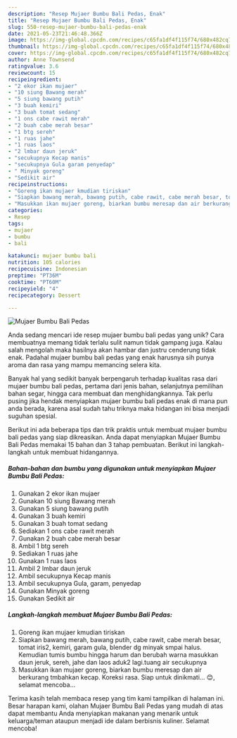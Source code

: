 ```yaml
---
description: "Resep Mujaer Bumbu Bali Pedas, Enak"
title: "Resep Mujaer Bumbu Bali Pedas, Enak"
slug: 550-resep-mujaer-bumbu-bali-pedas-enak
date: 2021-05-23T21:46:48.366Z
image: https://img-global.cpcdn.com/recipes/c65fa1df4f115f74/680x482cq70/mujaer-bumbu-bali-pedas-foto-resep-utama.jpg
thumbnail: https://img-global.cpcdn.com/recipes/c65fa1df4f115f74/680x482cq70/mujaer-bumbu-bali-pedas-foto-resep-utama.jpg
cover: https://img-global.cpcdn.com/recipes/c65fa1df4f115f74/680x482cq70/mujaer-bumbu-bali-pedas-foto-resep-utama.jpg
author: Anne Townsend
ratingvalue: 3.6
reviewcount: 15
recipeingredient:
- "2 ekor ikan mujaer"
- "10 siung Bawang merah"
- "5 siung bawang putih"
- "3 buah kemiri"
- "3 buah tomat sedang"
- "1 ons cabe rawit merah"
- "2 buah cabe merah besar"
- "1 btg sereh"
- "1 ruas jahe"
- "1 ruas laos"
- "2 lmbar daun jeruk"
- "secukupnya Kecap manis"
- "secukupnya Gula garam penyedap"
- " Minyak goreng"
- "Sedikit air"
recipeinstructions:
- "Goreng ikan mujaer kmudian tiriskan"
- "Siapkan bawang merah, bawang putih, cabe rawit, cabe merah besar, tomat iris2, kemiri, garam gula, blender dg minyak smpai halus. Kemudian tumis bumbu hingga harum dan berubah warna masukkan daun jeruk, sereh, jahe dan laos aduk2 lagi.tuang air secukupnya"
- "Masukkan ikan mujaer goreng, biarkan bumbu meresap dan air berkurang tmbahkan kecap. Koreksi rasa. Siap untuk dinikmati... 😊, selamat mencoba..."
categories:
- Resep
tags:
- mujaer
- bumbu
- bali

katakunci: mujaer bumbu bali 
nutrition: 105 calories
recipecuisine: Indonesian
preptime: "PT36M"
cooktime: "PT60M"
recipeyield: "4"
recipecategory: Dessert

---
```



![Mujaer Bumbu Bali Pedas](https://img-global.cpcdn.com/recipes/c65fa1df4f115f74/680x482cq70/mujaer-bumbu-bali-pedas-foto-resep-utama.jpg)

Anda sedang mencari ide resep mujaer bumbu bali pedas yang unik? Cara membuatnya memang tidak terlalu sulit namun tidak gampang juga. Kalau salah mengolah maka hasilnya akan hambar dan justru cenderung tidak enak. Padahal mujaer bumbu bali pedas yang enak harusnya sih punya aroma dan rasa yang mampu memancing selera kita.

Banyak hal yang sedikit banyak berpengaruh terhadap kualitas rasa dari mujaer bumbu bali pedas, pertama dari jenis bahan, selanjutnya pemilihan bahan segar, hingga cara membuat dan menghidangkannya. Tak perlu pusing jika hendak menyiapkan mujaer bumbu bali pedas enak di mana pun anda berada, karena asal sudah tahu triknya maka hidangan ini bisa menjadi suguhan spesial.




Berikut ini ada beberapa tips dan trik praktis untuk membuat mujaer bumbu bali pedas yang siap dikreasikan. Anda dapat menyiapkan Mujaer Bumbu Bali Pedas memakai 15 bahan dan 3 tahap pembuatan. Berikut ini langkah-langkah untuk membuat hidangannya.

<!--inarticleads1-->

##### Bahan-bahan dan bumbu yang digunakan untuk menyiapkan Mujaer Bumbu Bali Pedas:

1. Gunakan 2 ekor ikan mujaer
1. Gunakan 10 siung Bawang merah
1. Gunakan 5 siung bawang putih
1. Gunakan 3 buah kemiri
1. Gunakan 3 buah tomat sedang
1. Sediakan 1 ons cabe rawit merah
1. Gunakan 2 buah cabe merah besar
1. Ambil 1 btg sereh
1. Sediakan 1 ruas jahe
1. Gunakan 1 ruas laos
1. Ambil 2 lmbar daun jeruk
1. Ambil secukupnya Kecap manis
1. Ambil secukupnya Gula, garam, penyedap
1. Gunakan  Minyak goreng
1. Gunakan Sedikit air




<!--inarticleads2-->

##### Langkah-langkah membuat Mujaer Bumbu Bali Pedas:

1. Goreng ikan mujaer kmudian tiriskan
1. Siapkan bawang merah, bawang putih, cabe rawit, cabe merah besar, tomat iris2, kemiri, garam gula, blender dg minyak smpai halus. Kemudian tumis bumbu hingga harum dan berubah warna masukkan daun jeruk, sereh, jahe dan laos aduk2 lagi.tuang air secukupnya
1. Masukkan ikan mujaer goreng, biarkan bumbu meresap dan air berkurang tmbahkan kecap. Koreksi rasa. Siap untuk dinikmati... 😊, selamat mencoba...




Terima kasih telah membaca resep yang tim kami tampilkan di halaman ini. Besar harapan kami, olahan Mujaer Bumbu Bali Pedas yang mudah di atas dapat membantu Anda menyiapkan makanan yang menarik untuk keluarga/teman ataupun menjadi ide dalam berbisnis kuliner. Selamat mencoba!
